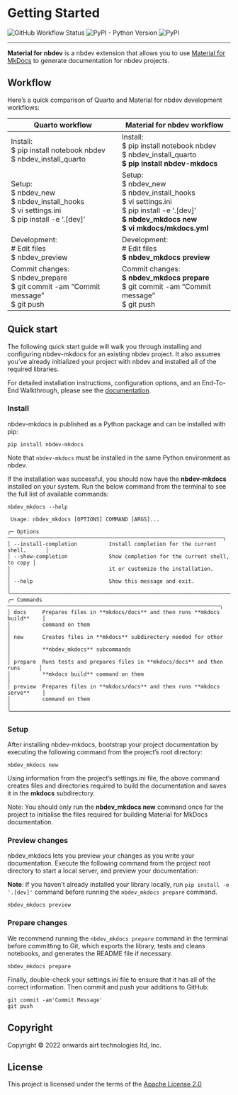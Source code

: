 Getting Started
================

<!-- WARNING: THIS FILE WAS AUTOGENERATED! DO NOT EDIT! -->

![GitHub Workflow
Status](https://img.shields.io/github/workflow/status/airtai/nbdev-mkdocs/CI?logo=GitHub.png)
![PyPI - Python
Version](https://img.shields.io/pypi/pyversions/nbdev-mkdocs.png)
![PyPI](https://img.shields.io/pypi/v/nbdev-mkdocs.png)

------------------------------------------------------------------------

**Material for nbdev** is a nbdev extension that allows you to use
[Material for MkDocs](https://squidfunk.github.io/mkdocs-material/) to
generate documentation for nbdev projects.

## Workflow

Here’s a quick comparison of Quarto and Material for nbdev development
workflows:

| **Quarto workflow**                                                                                    | **Material for nbdev workflow**                                                                                                                                  |
|--------------------------------------------------------------------------------------------------------|------------------------------------------------------------------------------------------------------------------------------------------------------------------|
| Install:<br>\$ pip install notebook nbdev<br>\$ nbdev_install_quarto                                   | Install:<br>\$ pip install notebook nbdev<br>\$ nbdev_install_quarto<br>**\$ pip install nbdev-mkdocs**                                                          |
| Setup:<br>\$ nbdev_new<br>\$ nbdev_install_hooks<br>\$ vi settings.ini<br>\$ pip install -e ‘.\[dev\]’ | Setup:<br>\$ nbdev_new<br>\$ nbdev_install_hooks<br>\$ vi settings.ini<br>\$ pip install -e ‘.\[dev\]’<br>**\$ nbdev_mkdocs new**<br>**\$ vi mkdocs/mkdocs.yml** |
| Development:<br>\# Edit files<br>\$ nbdev_preview                                                      | Development:<br>\# Edit files<br>**\$ nbdev_mkdocs preview**<br>                                                                                                 |
| Commit changes:<br>\$ nbdev_prepare<br>\$ git commit -am “Commit message”<br>\$ git push               | Commit changes:<br>**\$ nbdev_mkdocs prepare**<br>\$ git commit -am “Commit message”<br>\$ git push                                                              |

## Quick start

The following quick start guide will walk you through installing and
configuring nbdev-mkdocs for an existing nbdev project. It also assumes
you’ve already initialized your project with nbdev and installed all of
the required libraries.

For detailed installation instructions, configuration options, and an
End-To-End Walkthrough, please see the
[documentation](https://nbdev-mkdocs.airt.ai/guides/Guide_01_End_To_End_Walkthrough/).

### Install

nbdev-mkdocs is published as a Python package and can be installed with
pip:

``` shell
pip install nbdev-mkdocs
```

Note that `nbdev-mkdocs` must be installed in the same Python
environment as nbdev.

If the installation was successful, you should now have the
**nbdev-mkdocs** installed on your system. Run the below command from
the terminal to see the full list of available commands:

``` shell
nbdev_mkdocs --help
```

                                                                                    
     Usage: nbdev_mkdocs [OPTIONS] COMMAND [ARGS]...                                
                                                                                    
    ╭─ Options ────────────────────────────────────────────────────────────────────╮
    │ --install-completion          Install completion for the current shell.      │
    │ --show-completion             Show completion for the current shell, to copy │
    │                               it or customize the installation.              │
    │ --help                        Show this message and exit.                    │
    ╰──────────────────────────────────────────────────────────────────────────────╯
    ╭─ Commands ───────────────────────────────────────────────────────────────────╮
    │ docs     Prepares files in **mkdocs/docs** and then runs **mkdocs build**    │
    │          command on them                                                     │
    │ new      Creates files in **mkdocs** subdirectory needed for other           │
    │          **nbdev_mkdocs** subcommands                                        │
    │ prepare  Runs tests and prepares files in **mkdocs/docs** and then runs      │
    │          **mkdocs build** command on them                                    │
    │ preview  Prepares files in **mkdocs/docs** and then runs **mkdocs serve**    │
    │          command on them                                                     │
    ╰──────────────────────────────────────────────────────────────────────────────╯

### Setup

After installing nbdev-mkdocs, bootstrap your project documentation by
executing the following command from the project’s root directory:

``` shell
nbdev_mkdocs new
```

Using information from the project’s settings.ini file, the above
command creates files and directories required to build the
documentation and saves it in the **mkdocs** subdirectory.

Note: You should only run the **nbdev_mkdocs new** command once for the
project to initialise the files required for building Material for
MkDocs documentation.

### Preview changes

nbdev_mkdocs lets you preview your changes as you write your
documentation. Execute the following command from the project root
directory to start a local server, and preview your documentation:

**Note**: If you haven’t already installed your library locally, run
`pip install -e '.[dev]'` command before running the
`nbdev_mkdocs prepare` command.

``` shell
nbdev_mkdocs preview
```

### Prepare changes

We recommend running the `nbdev_mkdocs prepare` command in the terminal
before committing to Git, which exports the library, tests and cleans
notebooks, and generates the README file if necessary.

``` shell
nbdev_mkdocs prepare
```

Finally, double-check your settings.ini file to ensure that it has all
of the correct information. Then commit and push your additions to
GitHub:

``` shell
git commit -am'Commit Message'
git push
```

## Copyright

Copyright © 2022 onwards airt technologies ltd, Inc.

## License

This project is licensed under the terms of the [Apache License
2.0](https://github.com/airtai/nbdev-mkdocs/blob/main/LICENSE)

